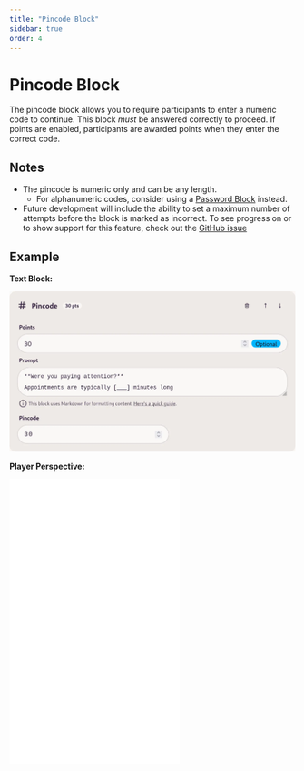 ```yaml
---
title: "Pincode Block"
sidebar: true
order: 4
---
```


# Pincode Block

The pincode block allows you to require participants to enter a numeric code to continue. This block _must_ be answered correctly to proceed. If points are enabled, participants are awarded points when they enter the correct code.

## Notes

- The pincode is numeric only and can be any length.
    - For alphanumeric codes, consider using a [Password Block](/docs/user/blocks/password) instead.
- Future development will include the ability to set a maximum number of attempts before the block is marked as incorrect. To see progress on or to show support for this feature, check out the [GitHub issue](https://github.com/nathanhollows/Rapua/issues/37)

## Example

**Text Block:**

![](/static/images/docs/user/blocks/block-pincode.webp)

**Player Perspective:**

<iframe height="500px" src="/static/images/docs/user/blocks/block-pincode-preview.mp4" frameborder="0" allowfullscreen></iframe>
